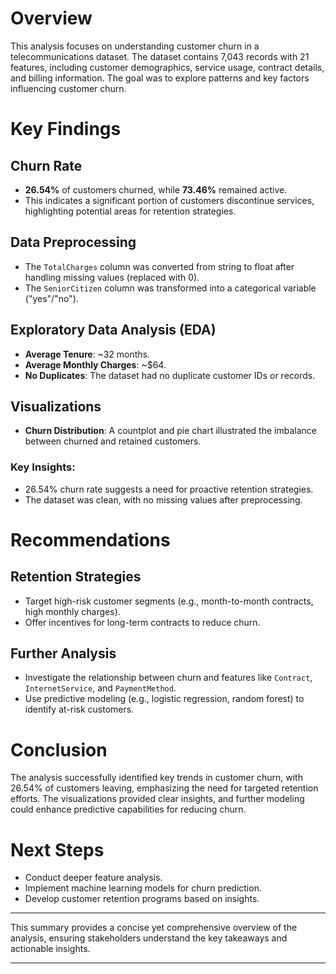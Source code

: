 # Overview

This analysis focuses on understanding customer churn in a telecommunications dataset. The dataset contains 7,043 records with 21 features, including customer demographics, service usage, contract details, and billing information. The goal was to explore patterns and key factors influencing customer churn.

# Key Findings

## Churn Rate
- **26.54%** of customers churned, while **73.46%** remained active.
- This indicates a significant portion of customers discontinue services, highlighting potential areas for retention strategies.

## Data Preprocessing
- The `TotalCharges` column was converted from string to float after handling missing values (replaced with 0).
- The `SeniorCitizen` column was transformed into a categorical variable ("yes"/"no").

## Exploratory Data Analysis (EDA)
- **Average Tenure**: ~32 months.
- **Average Monthly Charges**: ~$64.
- **No Duplicates**: The dataset had no duplicate customer IDs or records.

## Visualizations
- **Churn Distribution**: A countplot and pie chart illustrated the imbalance between churned and retained customers.

### Key Insights:
- 26.54% churn rate suggests a need for proactive retention strategies.
- The dataset was clean, with no missing values after preprocessing.

# Recommendations

## Retention Strategies
- Target high-risk customer segments (e.g., month-to-month contracts, high monthly charges).
- Offer incentives for long-term contracts to reduce churn.

## Further Analysis
- Investigate the relationship between churn and features like `Contract`, `InternetService`, and `PaymentMethod`.
- Use predictive modeling (e.g., logistic regression, random forest) to identify at-risk customers.

# Conclusion

The analysis successfully identified key trends in customer churn, with 26.54% of customers leaving, emphasizing the need for targeted retention efforts. The visualizations provided clear insights, and further modeling could enhance predictive capabilities for reducing churn.

# Next Steps

- Conduct deeper feature analysis.
- Implement machine learning models for churn prediction.
- Develop customer retention programs based on insights.

---

This summary provides a concise yet comprehensive overview of the analysis, ensuring stakeholders understand the key takeaways and actionable insights.

---
